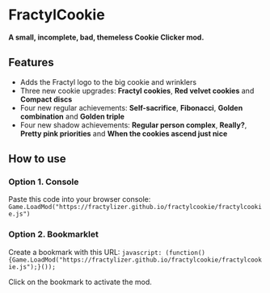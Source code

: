 # FractylCookie
**A small, incomplete, bad, themeless Cookie Clicker mod.**
## Features
- Adds the Fractyl logo to the big cookie and wrinklers
- Three new cookie upgrades: **Fractyl cookies**, **Red velvet cookies** and **Compact discs**
- Four new regular achievements: **Self-sacrifice**, **Fibonacci**, **Golden combination** and **Golden triple**
- Four new shadow achievements: **Regular person complex**, **Really?**, **Pretty pink priorities** and **When the cookies ascend just nice**
## How to use
### Option 1. Console
Paste this code into your browser console: `Game.LoadMod("https://fractylizer.github.io/fractylcookie/fractylcookie.js")`
### Option 2. Bookmarklet
Create a bookmark with this URL: `javascript: (function(){Game.LoadMod("https://fractylizer.github.io/fractylcookie/fractylcookie.js");}());`

Click on the bookmark to activate the mod.
